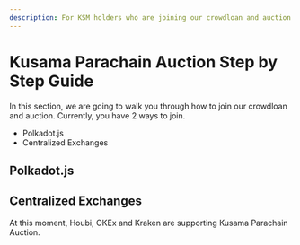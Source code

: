 ```yaml
---
description: For KSM holders who are joining our crowdloan and auction.
---
```


# Kusama Parachain Auction Step by Step Guide

In this section, we are going to walk you through how to join our crowdloan and auction. Currently, you have 2  ways to join.

* Polkadot.js
* Centralized Exchanges

## Polkadot.js

## Centralized Exchanges  

At this moment, Houbi, OKEx and Kraken are supporting Kusama Parachain Auction.

